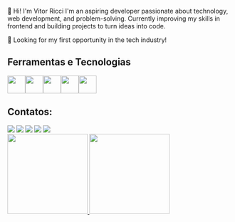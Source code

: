 👋 Hi! I'm Vitor Ricci
I'm an aspiring developer passionate about technology, web development, and problem-solving.
Currently improving my skills in frontend and building projects to turn ideas into code.

🚀 Looking for my first opportunity in the tech industry!

## Ferramentas e Tecnologias

<img loading = "lazy" src="https://cdn.jsdelivr.net/gh/devicons/devicon@latest/icons/css3/css3-original.svg" width="40" height="40"/><img loading = "lazy" src="https://cdn.jsdelivr.net/gh/devicons/devicon@latest/icons/html5/html5-original.svg" width="40" height="40"/><img loading = "lazy" src="https://cdn.jsdelivr.net/gh/devicons/devicon@latest/icons/javascript/javascript-original.svg" width="40" height="40"/><img loading = "lazy" src="https://cdn.jsdelivr.net/gh/devicons/devicon@latest/icons/react/react-original-wordmark.svg" width="40" height="40"/><img loading = "lazy" src="https://cdn.jsdelivr.net/gh/devicons/devicon@latest/icons/wordpress/wordpress-original.svg" width="40" height="40"/>

## Contatos:
<div>
<a href="https://www.youtube.com/@sualolifavorita6351" target="_blank"><img loading="lazy" src="https://img.shields.io/badge/YouTube-FF0000?style=for-the-badge&logo=youtube&logoColor=white" target="_blank"></a>
<a href="https://instagram.com/vit.oricci" target="_blank"><img loading="lazy" src="https://img.shields.io/badge/-Instagram-%23E4405F?style=for-the-badge&logo=instagram&logoColor=white" target="_blank"></a>
<a href="https://www.twitch.tv/sua_loli_favorita" target="_blank"><img loading="lazy" src="https://img.shields.io/badge/Twitch-9146FF?style=for-the-badge&logo=twitch&logoColor=white" target="_blank"></a>
<a href = "vitor.ricci@sou.unifal-mg.edu.br"><img loading="lazy" src="https://img.shields.io/badge/Gmail-D14836?style=for-the-badge&logo=gmail&logoColor=white" target="_blank"></a>
<a href="https://www.linkedin.com/in/vitor-ricci-394892211/" target="_blank"><img loading="lazy" src="https://img.shields.io/badge/-LinkedIn-%230077B5?style=for-the-badge&logo=linkedin&logoColor=white" target="_blank"></a>   
</div>

<div>
<a href="https://github.com/VitRicci">
<img loading="lazy" height="180em" src="https://github-readme-stats.vercel.app/api/top-langs/VitRiccii&layout=compact&langs_count=7&theme=dracula"/>
<img loading="lazy" height="180em" src="https://github-readme-stats.vercel.app/api?username=VitRicci&show_icons=true&theme=dracula&include_all_commits=true&count_private=true"/>
</div>
